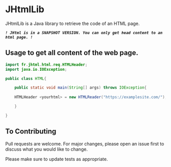 # JHtmlLib

JHtmlLib is a Java library to retrieve the code of an HTML page.

**_`! JHtml is in a SNAPSHOT VERSION. You can only get head content to an html page. !`_**


## Usage to get all content of the web page.

```java
import fr.jhtml.html.req.HTMLHeader;
import java.io.IOException;

public class HTML{

    public static void main(String[] args) throws IOException{
        
    HTMLHeader <yourhtml> = new HTMLReader("https://examplesite.com/");

    }

}
```

## To Contributing
Pull requests are welcome. For major changes, please open an issue first to discuss what you would like to change.

Please make sure to update tests as appropriate.



